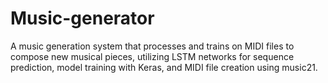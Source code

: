 # Music-generator
A music generation system that processes and trains on MIDI files to compose new musical pieces,
utilizing LSTM networks for sequence prediction, model training with Keras, and MIDI file creation using
music21.
